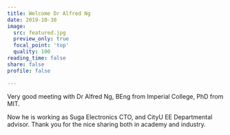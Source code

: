 ```yaml
---
title: Welcome Dr Alfred Ng
date: 2019-10-30
image:
  src: featured.jpg
  preview_only: true
  focal_point: 'top'
  quality: 100
reading_time: false
share: false
profile: false

---
```

Very good meeting with Dr Alfred Ng, BEng from Imperial College, PhD from MIT.
<!--more-->

Now he is working as Suga Electronics CTO, and CityU EE Departmental advisor. Thank you for the nice sharing both in academy and industry.